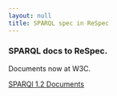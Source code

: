 ```yaml
---
layout: null
title: SPARQL spec in ReSpec
---
```


### SPARQL docs to ReSpec.

Documents now at W3C.

[SPARQl 1.2 Documents](https://w3c.github.io/sparql-new/spec/#sparql12-documents)
